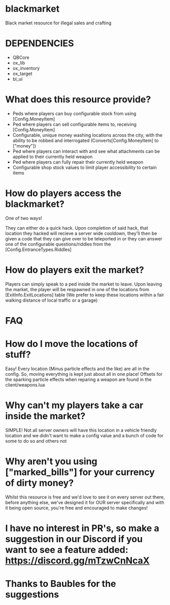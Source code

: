 # blackmarket
Black market resource for illegal sales and crafting

# DEPENDENCIES

- QBCore
- ox_lib
- ox_inventory
- ox_target
- bl_ui

# What does this resource provide?

- Peds where players can buy configurable stock from using [Config.MoneyItem]
- Ped where players can sell configurable items to, receiving [Config.MoneyItem]
- Configurable, unique money washing locations across the city, with the ability to be robbed and interrogated (Converts[Config.MoneyItem] to ["money"])
- Ped where players can interact with and see what attachments can be applied to their currently held weapon
- Ped where players can fully repair their currently held weapon
- Configurable shop stock values to limit player accessibility to certain items

# How do players access the blackmarket?

One of two ways!

They can either do a quick hack. Upon completion of said hack, that location they hacked will recieve a server wide cooldown, they'll then be given a code that they can give over to be teleported in or they can answer one of the configurable questions/riddles from the [Config.EntranceTypes.Riddles]

# How do players exit the market?

Players can simply speak to a ped inside the market to leave. Upon leaving the market, the player will be respawned in one of the locations from [ExitInfo.ExitLocations] table (We prefer to keep these locations within a fair walking distance of local traffic or a garage)

# FAQ

# How do I move the locations of stuff?

Easy! Every location (Minus particle effects and the like) are all in the config. So, moving everything is kept just about all in one place!
Offsets for the sparking particle effects when reparing a weapon are found in the client/weapons.lua

# Why can't my players take a car inside the market?

SIMPLE! Not all server owners will have this location in a vehicle friendly location and we didn't want to make a config value and a bunch of code for some to do so and others not

# Why aren't you using ["marked_bills"] for your currency of dirty money?

Whilst this resource is free and we'd love to see it on every server out there, before anything else, we've designed it for OUR server specifically and with it being open source, you're free and encouraged to make changes!

# I have no interest in PR's, so make a suggestion in our Discord if you want to see a feature added: https://discord.gg/mTzwCnNcaX

# Thanks to Baubles for the suggestions